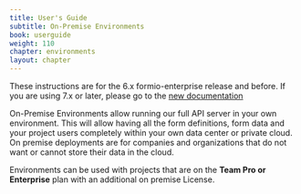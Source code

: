 ```yaml
---
title: User's Guide
subtitle: On-Premise Environments
book: userguide
weight: 110
chapter: environments
layout: chapter
---
```

<span class="alert alert-danger">These instructions are for the 6.x formio-enterprise release and before. If you are using 7.x or later, please go to the [new documentation](/developer/onpremise/)</span>

On-Premise Environments allow running our full API server in your own environment. This will allow having all the form definitions, form data and your project users completely within your own data center or private cloud. On premise deployments are for companies and organizations that do not want or cannot store their data in the cloud.

Environments can be used with projects that are on the **Team Pro or Enterprise** plan with an additional on premise License.
